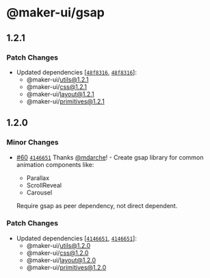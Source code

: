 # @maker-ui/gsap

## 1.2.1

### Patch Changes

- Updated dependencies [[`48f8316`](https://github.com/mdarche/maker-ui/commit/48f8316fe34c1726df86b3dc4bb9fb01529559fc), [`48f8316`](https://github.com/mdarche/maker-ui/commit/48f8316fe34c1726df86b3dc4bb9fb01529559fc)]:
  - @maker-ui/utils@1.2.1
  - @maker-ui/css@1.2.1
  - @maker-ui/layout@1.2.1
  - @maker-ui/primitives@1.2.1

## 1.2.0

### Minor Changes

- [#60](https://github.com/mdarche/maker-ui/pull/60) [`4146651`](https://github.com/mdarche/maker-ui/commit/4146651ace370416da58af0e10d410b01354277d) Thanks [@mdarche](https://github.com/mdarche)! - Create gsap library for common animation components like:

  - Parallax
  - ScrollReveal
  - Carousel

  Require gsap as peer dependency, not direct dependent.

### Patch Changes

- Updated dependencies [[`4146651`](https://github.com/mdarche/maker-ui/commit/4146651ace370416da58af0e10d410b01354277d), [`4146651`](https://github.com/mdarche/maker-ui/commit/4146651ace370416da58af0e10d410b01354277d)]:
  - @maker-ui/utils@1.2.0
  - @maker-ui/css@1.2.0
  - @maker-ui/layout@1.2.0
  - @maker-ui/primitives@1.2.0
